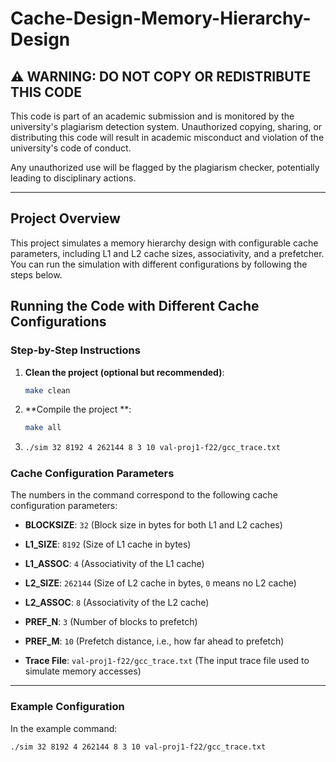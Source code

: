 # Cache-Design-Memory-Hierarchy-Design

## ⚠️ WARNING: DO NOT COPY OR REDISTRIBUTE THIS CODE

This code is part of an academic submission and is monitored by the university's plagiarism detection system. Unauthorized copying, sharing, or distributing this code will result in academic misconduct and violation of the university's code of conduct.

Any unauthorized use will be flagged by the plagiarism checker, potentially leading to disciplinary actions.


---

## Project Overview

This project simulates a memory hierarchy design with configurable cache parameters, including L1 and L2 cache sizes, associativity, and a prefetcher. You can run the simulation with different configurations by following the steps below.

## Running the Code with Different Cache Configurations

### Step-by-Step Instructions

1. **Clean the project (optional but recommended)**:
   ```bash
   make clean

2. **Compile the project **:
   ```bash
   make all

3.
   ```bash
   ./sim 32 8192 4 262144 8 3 10 val-proj1-f22/gcc_trace.txt

### Cache Configuration Parameters

The numbers in the command correspond to the following cache configuration parameters:

- **BLOCKSIZE**: `32`
  (Block size in bytes for both L1 and L2 caches)

- **L1_SIZE**: `8192`
  (Size of L1 cache in bytes)

- **L1_ASSOC**: `4`
  (Associativity of the L1 cache)

- **L2_SIZE**: `262144`
  (Size of L2 cache in bytes, `0` means no L2 cache)

- **L2_ASSOC**: `8`
  (Associativity of the L2 cache)

- **PREF_N**: `3`
  (Number of blocks to prefetch)

- **PREF_M**: `10`
  (Prefetch distance, i.e., how far ahead to prefetch)

- **Trace File**: `val-proj1-f22/gcc_trace.txt`
  (The input trace file used to simulate memory accesses)

---

### Example Configuration

In the example command:

```bash
./sim 32 8192 4 262144 8 3 10 val-proj1-f22/gcc_trace.txt


